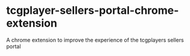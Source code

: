 # tcgplayer-sellers-portal-chrome-extension
A chrome extension to improve the experience of the tcgplayers sellers portal
